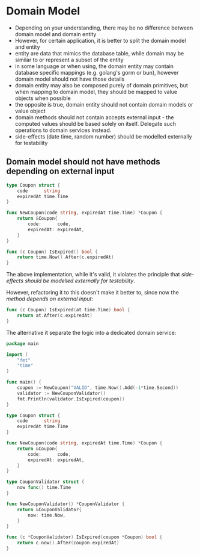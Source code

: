 # Domain Model


- Depending on your understanding, there may be no difference between domain model and domain entity 
- However, for certain application, it is better to split the domain model and entity
- entity are data that mimics the database table, while domain may be similar to or represent a subset of the entity
- in some language or when using, the domain entity may contain database specific mappings (e.g. golang's gorm or bun), however domain model should not have those details
- domain entity may also be composed purely of domain primitives, but when mapping to domain model, they should be mapped to value objects when possible
- the opposite is true, domain entity should not contain domain models or value object
- domain methods should not contain accepts external input - the computed values should be based solely on itself. Delegate such operations to domain services instead.
- side-effects (date time, random number) should be modelled externally for testability

## Domain model should not have methods depending on external input

```go
type Coupon struct {
	code      string
	expiredAt time.Time
}

func NewCoupon(code string, expiredAt time.Time) *Coupon {
	return &Coupon{
		code:      code,
		expiredAt: expiredAt,
	}
}

func (c Coupon) IsExpired() bool {
	return time.Now().After(c.expiredAt)
}
```

The above implementation, while it's valid, it violates the principle that _side-effects should be modelled externally for testability_.

However, refactoring it to this doesn't make it better to, since now the _method depends on external input_:
```go
func (c Coupon) IsExpired(at time.Time) bool {
	return at.After(c.expiredAt)
}
```



The alternative it separate the logic into a dedicated domain service:

```go
package main

import (
	"fmt"
	"time"
)

func main() {
	coupon := NewCoupon("VALID", time.Now().Add(-1*time.Second))
	validator := NewCouponValidator()
	fmt.Println(validator.IsExpired(coupon))
}

type Coupon struct {
	code      string
	expiredAt time.Time
}

func NewCoupon(code string, expiredAt time.Time) *Coupon {
	return &Coupon{
		code:      code,
		expiredAt: expiredAt,
	}
}

type CouponValidator struct {
	now func() time.Time
}

func NewCouponValidator() *CouponValidator {
	return &CouponValidator{
		now: time.Now,
	}
}

func (c *CouponValidator) IsExpired(coupon *Coupon) bool {
	return c.now().After(coupon.expiredAt)
}
```
